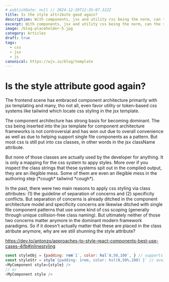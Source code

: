 ```yaml
---
# publishDate: null // 2024-12-29T12:35:07.322Z
title: Is the style attribute good again?
description: With components, jsx and utility css being the norm, can the style attribute make a comeback?
excerpt: With components, jsx and utility css being the norm, can the style attribute make a comeback?
image: /blog-placeholder-5.jpg
category: Articles
draft: true
tags:
  - css
  - jsx
  - js
canonical: https://wjv.io/blog/template
---
```


# Is the style attribute good again?

The frontend scene has embraced component architecture primarily with jsx templating and many, tho not all, even favor utility or token-based css systems like tailwind which locate css styling in the jsx template.

The component architecture has strong basis for becoming dominant. The css being inserted into the jsx template for component architecture frameworks is not controversial and has won out due to overall convenience as well as due to helping support single file components as a pattern. But most css is still put into css classes, in other words in the jsx className attribute.

But none of those classes are actually used by the developer for anything. It is only a mapping for the css system to appy styles. More over if you inspect the class strings that these systems spit out in the compiled output, they are an illegible mess. Some of them are even an illegible mess in the authoring step (\*cough\* tailwind \*cough\*).

In the past, there were two main reasons to apply css styling via class attributes: (1) the guideline of separation of concerns and (2) specificity conflicts. But separation of concerns is already ditched in the component architecture model and specificity concerns are likewise ditched with single file component patterns that use some kind of css scoping (generally through unique collision-free class naming). But ultimately neither of those two concerns matter anymore in the dominant modern framework paradigms. So if it doesn't actually matter that these are placed in the class atribute anymore, why are we still shunning the style attribute?

https://dev.to/antonzo/approaches-to-style-react-components-best-use-cases-4ifb#inlinestyling

```js
const styleObj = {padding: rem`1`, color: hsl`0,50,100`, } // supports intellisense, typing, tokens, syntax highlighting
const styleStr = style`{padding: 1rem, color: hsl(0,50%,100) }` // avoids javascript object overhead, extensions can support syntax highlighting
<MyComponent style={style} />
// or
<MyComponent style />
```